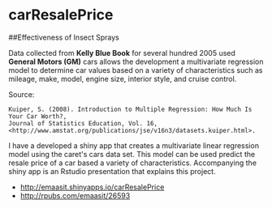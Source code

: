 carResalePrice
===========


##Effectiveness of Insect Sprays

Data collected from **Kelly Blue Book** for several hundred 2005 used **General Motors (GM)** cars allows the development a multivariate regression model to determine car values based on a variety of characteristics such as mileage, make, model, engine size, interior style, and cruise control.

Source:

    Kuiper, S. (2008). Introduction to Multiple Regression: How Much Is Your Car Worth?, 
    Journal of Statistics Education, Vol. 16, 
    <http://www.amstat.org/publications/jse/v16n3/datasets.kuiper.html>.

I have a developed a shiny app that creates a multivariate linear regression model 
using the caret's cars data set. This model can be used predict the resale price of a car 
based a variety of characteristics. Accompanying the shiny app is an Rstudio presentation that explains this project.  

- <http://emaasit.shinyapps.io/carResalePrice>  
- <http://rpubs.com/emaasit/26593>
